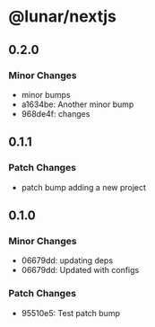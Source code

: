 # @lunar/nextjs

## 0.2.0

### Minor Changes

-   minor bumps
-   a1634be: Another minor bump
-   968de4f: changes

## 0.1.1

### Patch Changes

-   patch bump adding a new project

## 0.1.0

### Minor Changes

-   06679dd: updating deps
-   06679dd: Updated with configs

### Patch Changes

-   95510e5: Test patch bump
